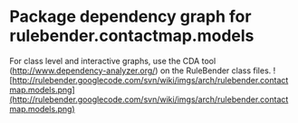 # Package dependency graph for rulebender.contactmap.models #
For class level and interactive graphs, use the CDA tool (http://www.dependency-analyzer.org/) on the RuleBender class files.
![http://rulebender.googlecode.com/svn/wiki/imgs/arch/rulebender.contactmap.models.png](http://rulebender.googlecode.com/svn/wiki/imgs/arch/rulebender.contactmap.models.png)